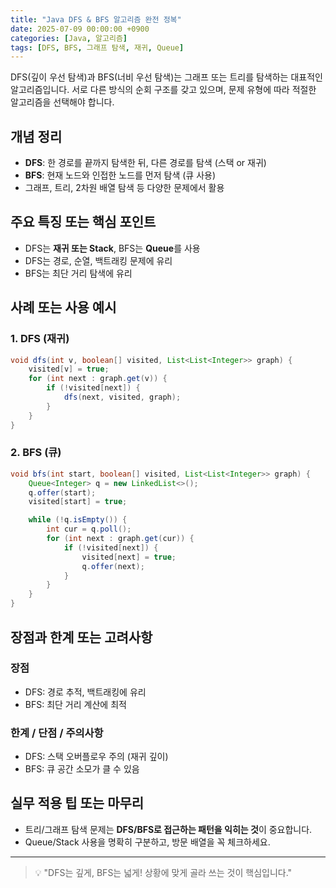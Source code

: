 ```yaml
---
title: "Java DFS & BFS 알고리즘 완전 정복"
date: 2025-07-09 00:00:00 +0900
categories: [Java, 알고리즘]
tags: [DFS, BFS, 그래프 탐색, 재귀, Queue]
---
```


DFS(깊이 우선 탐색)과 BFS(너비 우선 탐색)는 그래프 또는 트리를 탐색하는 대표적인 알고리즘입니다. 서로 다른 방식의 순회 구조를 갖고 있으며, 문제 유형에 따라 적절한 알고리즘을 선택해야 합니다.

## 개념 정리
- **DFS**: 한 경로를 끝까지 탐색한 뒤, 다른 경로를 탐색 (스택 or 재귀)
- **BFS**: 현재 노드와 인접한 노드를 먼저 탐색 (큐 사용)
- 그래프, 트리, 2차원 배열 탐색 등 다양한 문제에서 활용

## 주요 특징 또는 핵심 포인트
- DFS는 **재귀 또는 Stack**, BFS는 **Queue**를 사용
- DFS는 경로, 순열, 백트래킹 문제에 유리
- BFS는 최단 거리 탐색에 유리

## 사례 또는 사용 예시
### 1. DFS (재귀)
```java
void dfs(int v, boolean[] visited, List<List<Integer>> graph) {
    visited[v] = true;
    for (int next : graph.get(v)) {
        if (!visited[next]) {
            dfs(next, visited, graph);
        }
    }
}
```

### 2. BFS (큐)
```java
void bfs(int start, boolean[] visited, List<List<Integer>> graph) {
    Queue<Integer> q = new LinkedList<>();
    q.offer(start);
    visited[start] = true;

    while (!q.isEmpty()) {
        int cur = q.poll();
        for (int next : graph.get(cur)) {
            if (!visited[next]) {
                visited[next] = true;
                q.offer(next);
            }
        }
    }
}
```

## 장점과 한계 또는 고려사항
### 장점
- DFS: 경로 추적, 백트래킹에 유리
- BFS: 최단 거리 계산에 최적

### 한계 / 단점 / 주의사항
- DFS: 스택 오버플로우 주의 (재귀 깊이)
- BFS: 큐 공간 소모가 클 수 있음

## 실무 적용 팁 또는 마무리
- 트리/그래프 탐색 문제는 **DFS/BFS로 접근하는 패턴을 익히는 것**이 중요합니다.
- Queue/Stack 사용을 명확히 구분하고, 방문 배열을 꼭 체크하세요.

---

> 💡 "DFS는 깊게, BFS는 넓게! 상황에 맞게 골라 쓰는 것이 핵심입니다."
